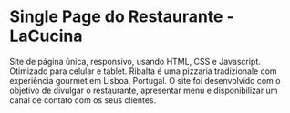 # Single Page do Restaurante - LaCucina

Site de página única, responsivo, usando HTML, CSS e Javascript. Otimizado para celular e tablet. 
Ribalta é uma pizzaria tradizionale com experiência gourmet em Lisboa, Portugal.
O site foi desenvolvido com o objetivo de divulgar o restaurante, apresentar menu e disponibilizar um canal de contato com os seus clientes. 

